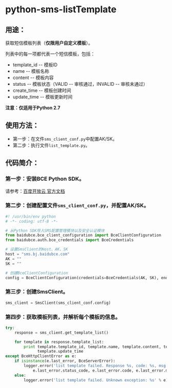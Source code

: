 # python-sms-listTemplate

## 用途：

获取短信模板列表（**仅限用户自定义模板**）。

列表中的每一项都代表一个短信模板，包括：

* template_id -- 模板ID
* name -- 模板名称
* content -- 模板内容
* status -- 模板状态（VALID -- 审核通过，INVALID -- 审核未通过）
* create_time -- 模板创建时间
* update_time -- 模板更新时间

**注意：仅适用于Python 2.7**

## 使用方法：

* 第一步：在文件`sms_client_conf.py`中配置AK/SK。
* 第二步：执行文件`list_template.py`。

## 代码简介：

### 第一步：安装BCE Python SDK。

请参考：[百度开放云 官方文档](https://bce.baidu.com/doc/SMS/Python-SDK.html#.E5.AE.89.E8.A3.85SDK.E5.B7.A5.E5.85.B7.E5.8C.85)

### 第二步：创建配置文件`sms_client_conf.py`，并配置AK/SK。

```python
#! /usr/bin/env python
# -*- coding: utf-8 -*-

# 从Python SDK导入SMS配置管理模块以及安全认证模块
from baidubce.bce_client_configuration import BceClientConfiguration
from baidubce.auth.bce_credentials import BceCredentials

# 设置SmsClient的Host、AK、SK
host = "sms.bj.baidubce.com"
AK = ""
SK = ""

# 创建BceClientConfiguration
config = BceClientConfiguration(credentials=BceCredentials(AK, SK), endpoint=host)
```

### 第三步：创建SmsClient。

```python
sms_client = SmsClient(sms_client_conf.config)
```

### 第四步：获取模板列表，并解析每个模板的信息。

```python
try:
    response = sms_client.get_template_list()

    for template in response.template_list:
        print template.template_id, template.name, template.content, template.status, template.create_time, \
              template.update_time
except BceHttpClientError as e:
    if isinstance(e.last_error, BceServerError):
        logger.error('list template failed. Response %s, code: %s, msg: %s' % (
            e.last_error.status_code, e.last_error.code, e.last_error.message))
    else:
        logger.error('list template failed. Unknown exception: %s' % e)
```